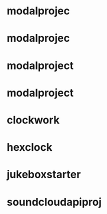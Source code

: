 # modalprojec
# modalprojec
# modalproject
# modalproject
# clockwork
# hexclock
# jukeboxstarter
# soundcloudapiproj
